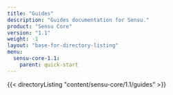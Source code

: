 ```yaml
---
title: "Guides"
description: "Guides documentation for Sensu."
product: "Sensu Core"
version: "1.1"
weight: -1
layout: "base-for-directory-listing"
menu:
  sensu-core-1.1:
    parent: quick-start
---
```


{{< directoryListing "content/sensu-core/1.1/guides" >}}
